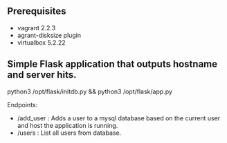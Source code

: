 ## Prerequisites

- vagrant 2.2.3
- agrant-disksize plugin
- virtualbox 5.2.22

## Simple Flask application that outputs hostname and server hits.

python3 /opt/flask/initdb.py && python3 /opt/flask/app.py

Endpoints:
  - /add_user : Adds a user to a mysql database based on the current user and host the application is running.
  - /users : List all users from database.
